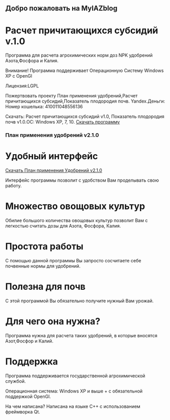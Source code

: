 ## Добро пожаловать на MyIAZblog

# Расчет причитающихся субсидий v.1.0

Программа для расчета агрохимических норм доз NPK удобрений Азота,Фосфора и Калия.

Внимание! Программа поддерживает
Операционную Систему Windows XP с OpenGl

Лицензия:LGPL

Пожертвовать проекту План применения удобрений,Расчет причитающихся субсидий,Показатель плодородия почв.
Yandex.Деньги: Номер кошелька: 410011048556136

Скачать: Расчет причитающихся субсидий v1.0, Показатель плодородия почв v1.0.ОС: Windows XP, 7, 10.
[Скачать программу](https://snoocppy.github.io/planprm/setup3.exe)

### План применения удобрений v2.1.0


# Удобный интерфейс

[Скачать План применения Удобрений v2.1.0](https://snoocppy.github.io/planprm/setup2planprm2.exe)

Интерфейс программы позволит с удобством Вам проделывать свою работу.
# Множество овощовых культур

Обилие большого количества овощовых культур позволит Вам с легкостью считать дозы для Азота, Фосфора, Калия.
# Простота работы

С помощью данной программы Вы запросто сосчитаете себе почвенные нормы для удобрений.
# Полезна для почв

С этой программой Вы обязательно получите нужный Вам урожай.
# Для чего она нужна?

Программа нужна для расчета таких удобрений, в которые вносятся Азот,Фосфор и Калий.
# Поддержка

Программа поддерживается государственной агрохимической службой.

Операционная система: Windows XP и выше + с обязательной поддержкой OpenGl.

На чем написана? Написана на языке C++ с использованием фреймворка Qt.


